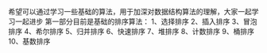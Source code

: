 希望可以通过学习一些基础的算法，用于加深对数据结构算法的理解，大家一起学习一起进步
第一部分目前是基础的排序算法：
1、选择排序
2、插入排序
3、冒泡排序
4、希尔排序
5、归并排序
6、快速排序
7、堆排序
8、计数排序
9、桶排序
10、基数排序

